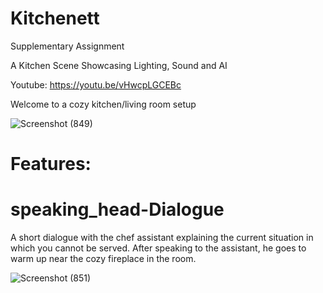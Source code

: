 # Kitchenett
 Supplementary Assignment

A Kitchen Scene Showcasing Lighting, Sound and AI

Youtube: https://youtu.be/vHwcpLGCEBc

Welcome to a cozy kitchen/living room setup

![Screenshot (849)](https://github.com/2227500/Kitchenett/assets/115985919/93bad430-0149-4aa1-9128-f27dc518f4ea)

# Features:

# speaking_head-Dialogue

A short dialogue with the chef assistant explaining the current situation in which you cannot be served.
After speaking to the assistant, he goes to warm up near the cozy fireplace in the room.

![Screenshot (851)](https://github.com/2227500/Kitchenett/assets/115985919/ce322d31-ae6c-49da-afb2-adb04f610292)
